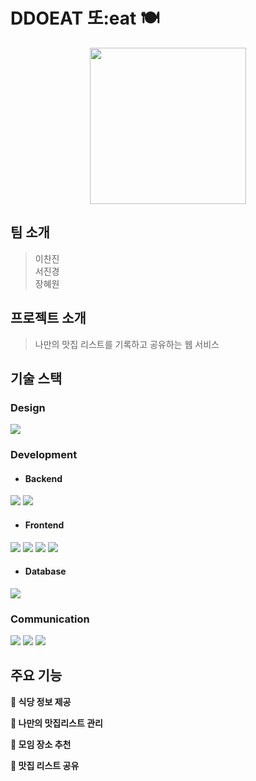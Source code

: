 # DDOEAT 또:eat 🍽️
<!-- SSAFY 11기 1학기 관통 프로젝트-->
<p align="center">
  <img src="https://github.com/pigpick/.github/assets/115332381/7fad7b43-ea82-4846-984c-5bddf9bb0c0b"  width="250" height="250"/>
</p>


## 팀 소개
> 이찬진<br>
> 서진경<br>
> 장혜원<br>

## 프로젝트 소개
> 나만의 맛집 리스트를 기록하고 공유하는 웹 서비스


## 기술 스택

### Design
<img src="https://img.shields.io/badge/figma-F24E1E?style=for-the-badge&logo=figma&logoColor=white">

### Development
- #### Backend
<img src="https://img.shields.io/badge/spring-6DB33F?style=for-the-badge&logo=spring&logoColor=white"> <img src="https://img.shields.io/badge/springboot-6DB33F?style=for-the-badge&logo=springboot&logoColor=white">

- #### Frontend
<img src="https://img.shields.io/badge/vue.js-4FC08D?style=for-the-badge&logo=vue.js&logoColor=white"> <img src="https://img.shields.io/badge/bootstrap-7952B3?style=for-the-badge&logo=bootstrap&logoColor=white"> <img src="https://img.shields.io/badge/css-1572B6?style=for-the-badge&logo=css3&logoColor=white"> <img src="https://img.shields.io/badge/html5-E34F26?style=for-the-badge&logo=html5&logoColor=white">

- #### Database
<img src="https://img.shields.io/badge/mysql-4479A1?style=for-the-badge&logo=mysql&logoColor=white">


### Communication
<img src="https://img.shields.io/badge/github-181717?style=for-the-badge&logo=github&logoColor=white"> <img src="https://img.shields.io/badge/git-F05032?style=for-the-badge&logo=git&logoColor=white"> <img src="https://img.shields.io/badge/notion-181717?style=for-the-badge&logo=notion&logoColor=white">

## 주요 기능
<b>👣 식당 정보 제공</b> <br>

<b>👣 나만의 맛집리스트 관리</b> <br>

<b>👣 모임 장소 추천</b> <br>

<b>👣 맛집 리스트 공유</b> <br>

<!--
**Here are some ideas to get you started:**

🙋‍♀️ A short introduction - what is your organization all about?
🌈 Contribution guidelines - how can the community get involved?
👩‍💻 Useful resources - where can the community find your docs? Is there anything else the community should know?
🍿 Fun facts - what does your team eat for breakfast?
🧙 Remember, you can do mighty things with the power of [Markdown](https://docs.github.com/github/writing-on-github/getting-started-with-writing-and-formatting-on-github/basic-writing-and-formatting-syntax)
-->
